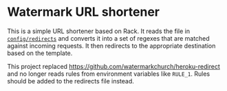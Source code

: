 # Watermark URL shortener

This is a simple URL shortener based on Rack.  It reads the file in [`config/redirects`](./config/redirects)
and converts it into a set of regexes that are matched against incoming requests.
It then redirects to the appropriate destination based on the template.

This project replaced https://github.com/watermarkchurch/heroku-redirect and no longer
reads rules from environment variables like `RULE_1`.  Rules should be added to the
redirects file instead.
